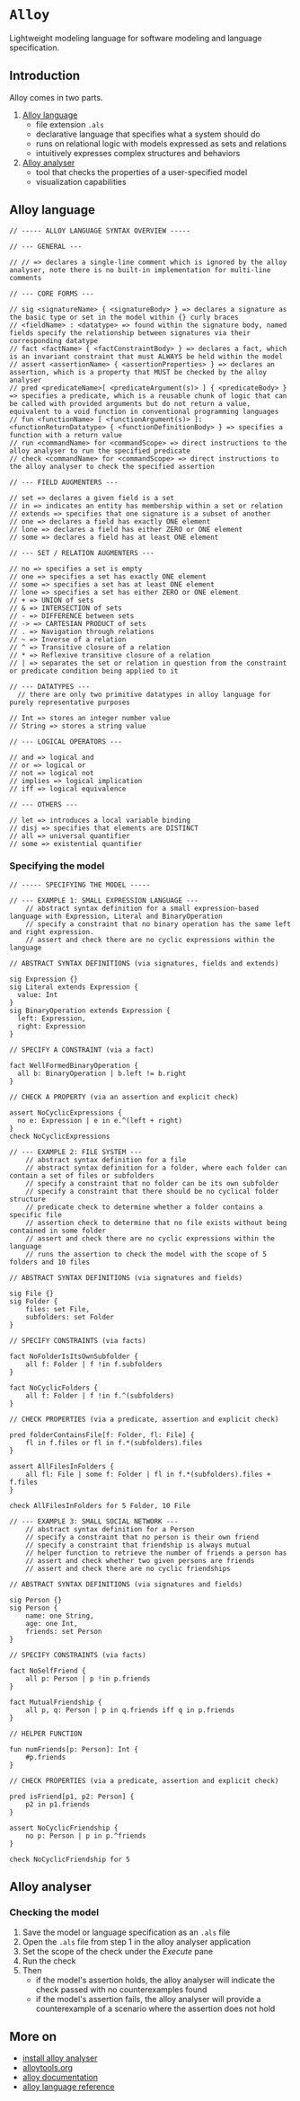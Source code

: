 # `Alloy`

Lightweight modeling language for software modeling and language specification. 

## Introduction

Alloy comes in two parts.

1. [Alloy language](#alloy-language)
    * file extension `.als`
    * declarative language that specifies what a system should do
    * runs on relational logic with models expressed as sets and relations
    * intuitively expresses complex structures and behaviors
2. [Alloy analyser](#alloy-analyser)
    * tool that checks the properties of a user-specified model
    * visualization capabilities

## Alloy language

```als
// ----- ALLOY LANGUAGE SYNTAX OVERVIEW -----

// --- GENERAL ---

// // => declares a single-line comment which is ignored by the alloy analyser, note there is no built-in implementation for multi-line comments

// --- CORE FORMS ---

// sig <signatureName> { <signatureBody> } => declares a signature as the basic type or set in the model within {} curly braces
// <fieldName> : <datatype> => found within the signature body, named fields specify the relationship between signatures via their corresponding datatype
// fact <factName> { <factConstraintBody> } => declares a fact, which is an invariant constraint that must ALWAYS be held within the model
// assert <assertionName> { <assertionProperties> } => declares an assertion, which is a property that MUST be checked by the alloy analyser
// pred <predicateName>[ <predicateArgument(s)> ] { <predicateBody> } => specifies a predicate, which is a reusable chunk of logic that can be called with provided arguments but do not return a value, equivalent to a void function in conventional programming languages
// fun <functionName> [ <functionArgument(s)> ]: <functionReturnDatatype> { <functionDefinitionBody> } => specifies a function with a return value
// run <commandName> for <commandScope> => direct instructions to the alloy analyser to run the specified predicate
// check <commandName> for <commandScope> => direct instructions to the alloy analyser to check the specified assertion

// --- FIELD AUGMENTERS ---

// set => declares a given field is a set
// in => indicates an entity has membership within a set or relation
// extends => specifies that one signature is a subset of another
// one => declares a field has exactly ONE element
// lone => declares a field has either ZERO or ONE element
// some => declares a field has at least ONE element

// --- SET / RELATION AUGMENTERS ---

// no => specifies a set is empty
// one => specifies a set has exactly ONE element
// some => specifies a set has at least ONE element
// lone => specifies a set has either ZERO or ONE element
// + => UNION of sets
// & => INTERSECTION of sets
// - => DIFFERENCE between sets
// -> => CARTESIAN PRODUCT of sets
// . => Navigation through relations
// ~ => Inverse of a relation
// ^ => Transitive closure of a relation
// * => Reflexive transitive closure of a relation
// | => separates the set or relation in question from the constraint or predicate condition being applied to it

// --- DATATYPES ---
  // there are only two primitive datatypes in alloy language for purely representative purposes

// Int => stores an integer number value
// String => stores a string value 

// --- LOGICAL OPERATORS ---

// and => logical and
// or => logical or
// not => logical not
// implies => logical implication
// iff => logical equivalence

// --- OTHERS ---

// let => introduces a local variable binding
// disj => specifies that elements are DISTINCT
// all => universal quantifier
// some => existential quantifier
```

### Specifying the model

```als
// ----- SPECIFYING THE MODEL -----

// --- EXAMPLE 1: SMALL EXPRESSION LANGUAGE --- 
    // abstract syntax definition for a small expression-based language with Expression, Literal and BinaryOperation
    // specify a constraint that no binary operation has the same left and right expression.
    // assert and check there are no cyclic expressions within the language

// ABSTRACT SYNTAX DEFINITIONS (via signatures, fields and extends)

sig Expression {}
sig Literal extends Expression {
  value: Int
}
sig BinaryOperation extends Expression {
  left: Expression,
  right: Expression
}

// SPECIFY A CONSTRAINT (via a fact)

fact WellFormedBinaryOperation {
  all b: BinaryOperation | b.left != b.right
}

// CHECK A PROPERTY (via an assertion and explicit check)

assert NoCyclicExpressions {
  no e: Expression | e in e.^(left + right)
}
check NoCyclicExpressions

// --- EXAMPLE 2: FILE SYSTEM --- 
    // abstract syntax definition for a file
    // abstract syntax definition for a folder, where each folder can contain a set of files or subfolders
    // specify a constraint that no folder can be its own subfolder
    // specify a constraint that there should be no cyclical folder structure
    // predicate check to determine whether a folder contains a specific file
    // assertion check to determine that no file exists without being contained in some folder
    // assert and check there are no cyclic expressions within the language
    // runs the assertion to check the model with the scope of 5 folders and 10 files

// ABSTRACT SYNTAX DEFINITIONS (via signatures and fields)

sig File {}
sig Folder {
    files: set File,
    subfolders: set Folder
}

// SPECIFY CONSTRAINTS (via facts)

fact NoFolderIsItsOwnSubfolder {
    all f: Folder | f !in f.subfolders
}

fact NoCyclicFolders {
    all f: Folder | f !in f.^(subfolders)
}

// CHECK PROPERTIES (via a predicate, assertion and explicit check)

pred folderContainsFile[f: Folder, fl: File] {
    fl in f.files or fl in f.*(subfolders).files
}

assert AllFilesInFolders {
    all fl: File | some f: Folder | fl in f.*(subfolders).files + f.files
}

check AllFilesInFolders for 5 Folder, 10 File

// --- EXAMPLE 3: SMALL SOCIAL NETWORK ---
    // abstract syntax definition for a Person
    // specify a constraint that no person is their own friend
    // specify a constraint that friendship is always mutual
    // helper function to retrieve the number of friends a person has
    // assert and check whether two given persons are friends
    // assert and check there are no cyclic friendships

// ABSTRACT SYNTAX DEFINITIONS (via signatures and fields)

sig Person {}
sig Person {
    name: one String, 
    age: one Int, 
    friends: set Person 
}

// SPECIFY CONSTRAINTS (via facts)

fact NoSelfFriend {
    all p: Person | p !in p.friends
}

fact MutualFriendship {
    all p, q: Person | p in q.friends iff q in p.friends
}

// HELPER FUNCTION

fun numFriends[p: Person]: Int {
    #p.friends
}

// CHECK PROPERTIES (via a predicate, assertion and explicit check)

pred isFriend[p1, p2: Person] {
    p2 in p1.friends
}

assert NoCyclicFriendship {
    no p: Person | p in p.^friends
}

check NoCyclicFriendship for 5
```

## Alloy analyser

### Checking the model

1. Save the model or language specification as an `.als` file
2. Open the `.als` file from step 1 in the alloy analyser application
3. Set the scope of the check under the *Execute* pane
4. Run the check
5. Then
    * if the model's assertion holds, the alloy analyser will indicate the check passed with no counterexamples found
    * if the model's assertion fails, the alloy analyser will provide a counterexample of a scenario where the assertion does not hold

## More on

* [install alloy analyser](https://alloytools.org/download.html)
* [alloytools.org](https://alloytools.org/)
* [alloy documentation](https://alloy.readthedocs.io/en/latest/)
* [alloy language reference](https://alloytools.org/download/alloy-language-reference.pdf)
